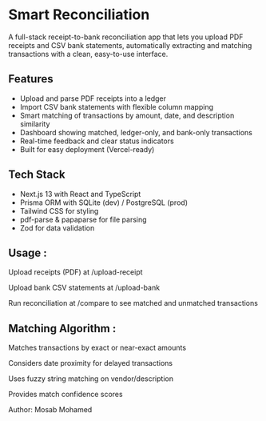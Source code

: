 # Smart Reconciliation

A full-stack receipt-to-bank reconciliation app that lets you upload PDF receipts and CSV bank statements, automatically extracting and matching transactions with a clean, easy-to-use interface.

## Features

- Upload and parse PDF receipts into a ledger  
- Import CSV bank statements with flexible column mapping  
- Smart matching of transactions by amount, date, and description similarity  
- Dashboard showing matched, ledger-only, and bank-only transactions  
- Real-time feedback and clear status indicators  
- Built for easy deployment (Vercel-ready)  

## Tech Stack

- Next.js 13 with React and TypeScript  
- Prisma ORM with SQLite (dev) / PostgreSQL (prod)  
- Tailwind CSS for styling  
- pdf-parse & papaparse for file parsing  
- Zod for data validation  


## Usage : 
Upload receipts (PDF) at /upload-receipt

Upload bank CSV statements at /upload-bank

Run reconciliation at /compare to see matched and unmatched transactions

## Matching Algorithm : 
Matches transactions by exact or near-exact amounts

Considers date proximity for delayed transactions

Uses fuzzy string matching on vendor/description

Provides match confidence scores

Author: Mosab Mohamed

